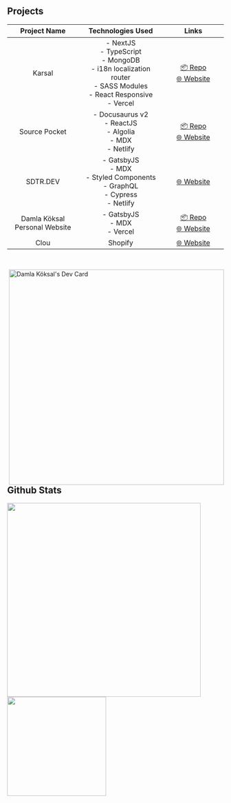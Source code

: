 ## Projects

|           Project Name<img width="441" height="1">           | Technologies Used        <img width="441" height="1">                                                                                               |        Links  <img width="441" height="1">     |
|:--------------------------------:|:-------------------------------------------------------------------------------------------------------------------------:|:-------------------:|
|              Karsal              | - NextJS<br>- TypeScript<br>- MongoDB<br>- i18n localization router<br>- SASS Modules<br>- React Responsive<br>- Vercel | [📦 Repo](https://github.com/damla/karsal)<br>[🌐 Website](https://karsal.vercel.app) |
|           Source Pocket          | - Docusaurus v2<br>- ReactJS<br>- Algolia<br>- MDX<br>- Netlify                                                                     |       [📦 Repo](https://github.com/Source-Pocket/source-pocket)<br>[🌐 Website](https://sourcepocket.io)      |
|             SDTR.DEV             | - GatsbyJS<br>- MDX<br>- Styled Components<br>- GraphQL<br>- Cypress<br>- Netlify                                       |       [🌐 Website](https://sdtrdev.netlify.app)      |
| Damla Köksal<br>Personal Website | - GatsbyJS<br>- MDX<br>- Vercel                                                                                         |       [📦 Repo](https://github.com/damla/damlakoksal-blog)<br>[🌐 Website](https://damlakoksal.com)      |
|               Clou               | Shopify                                                                                                                 | [🌐 Website](https://clou.shop) |
<br>

<a href="https://app.daily.dev/damla"><img src="https://api.daily.dev/devcards/941f68fb75db4b2db3b99ab9ef33ac60.png?r=e0z" height="500px" align="right" alt="Damla Köksal's Dev Card"/></a>

## Github Stats

<a href="https://github.com/damla">
<img width="450px" src="https://github-readme-stats-eight-theta.vercel.app/api?username=damla&show_icons=true&theme=algolia&include_all_commits=true&count_private=true"/>
<img height="230px" src="https://github-readme-stats-eight-theta.vercel.app/api/top-langs/?username=damla&layout=compact&langs_count=10&theme=algolia"/>
</a>

